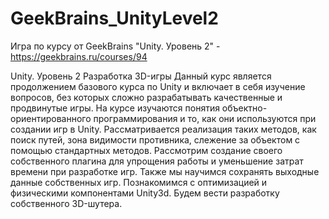 # GeekBrains_UnityLevel2
Игра по курсу от GeekBrains "Unity. Уровень 2" - https://geekbrains.ru/courses/94


Unity. Уровень 2
Разработка 3D-игры
Данный курс является продолжением базового курса по Unity и включает в себя изучение вопросов, без которых сложно разрабатывать качественные и продвинутые игры.
На курсе изучаются понятия объектно-ориентированного программирования и то, как они используются при создании игр в Unity. Рассматривается реализация таких методов, как поиск путей, зона видимости противника, слежение за объектом с помощью стандартных методов. Рассмотрим создание своего собственного плагина для упрощения работы и уменьшение затрат времени при разработке игр. Также мы научимся сохранять выходные данные собственных игр. Познакомимся с оптимизацией и физическими компонентами Unity3d. Будем вести разработку собственного 3D-шутера.
